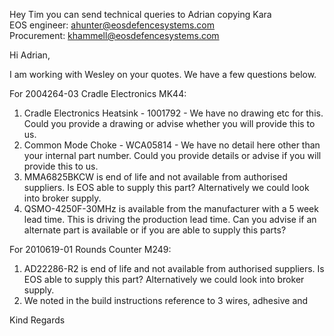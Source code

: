 Hey Tim you can send technical queries to Adrian copying Kara  
EOS engineer: [ahunter@eosdefencesystems.com](mailto:ahunter@eosdefencesystems.com)  
Procurement: [khammell@eosdefencesystems.com](mailto:khammell@eosdefencesystems.com)

Hi Adrian,

I am working with Wesley on your quotes. We have a few questions below.

For 2004264-03 Cradle Electronics MK44:
1. Cradle Electronics Heatsink - 1001792 - We have no drawing etc for this. Could you provide a drawing or advise whether you will provide this to us.
2. Common Mode Choke - WCA05814 - We have no detail here other than your internal part number. Could you provide details or advise if you will provide this to us.
3. MMA6825BKCW is end of life and not available from authorised suppliers. Is EOS able to supply this part? Alternatively we could look into broker supply.
4. QSMO-4250F-30MHz is available from the manufacturer with a 5 week lead time. This is driving the production lead time. Can you advise if an alternate part is available or if you are able to supply this parts?

For 2010619-01 Rounds Counter M249:
1. AD22286-R2 is end of life and not available from authorised suppliers. Is EOS able to supply this part? Alternatively we could look into broker supply.
2. We noted in the build instructions reference to 3 wires, adhesive and 

Kind Regards